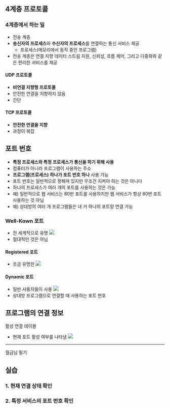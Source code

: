 ## 4계층 프로토콜 
### 4계층에서 하는 일 
- 전송 계층
- **송신자의 프로세스**와 **수신자의 프로세스**를 연결하는 통신 서비스 제공 
  - 프로세스(메모리에서 동작 중인 프로그램)
- 전송 계층은 연결 지향 데이터 스트림 지원, 신뢰성, 흐름 제어, 그리고 다중화와 같은 편리한 서비스를 제공 
#### UDP 프로토콜
- **비연결 지향형 프로토콜**
- 안전한 연결을 지향하지 않음
- 간단 
#### TCP 프로토콜 
- **안전한 연결을 지향**
- 과정이 복잡 


## 포트 번호
- **특정 프로세스와 특정 프로세스가 통신을 하기 위해 사용**
- 컴퓨터가 아니라 프로그램이 사용하는 주소 
- **프로그램(프로세스) 하나가 포트 번호 하나** 사용 가능 
- 포트 번호는 일반적으로 정해져 있지만 무조건 지켜야 하는 것은 아니다 
- 하나의 프로세스가 여러 개의 포트를 사용하는 것은 가능
- 예) 일반적으로 웹 서비스는 80번 포트를 사용하지만 웹 서비스가 항상 80번 포트 사용하는 것 아님 
- 예) 상대방의 여러 개 프로그램들은 내 거 하나의 포트랑 연결 가능

### Well-Kown 포트
- 전 세계적으로 유명
![](https://velog.velcdn.com/images/zioo/post/e6ebf1c5-8373-4c27-a1fa-3f450b237ddc/image.png)
- 절대적인 것은 아님 

#### Registered 포트
- 조금 유명한 
![](https://velog.velcdn.com/images/zioo/post/afa6dd56-2a28-4e01-94bb-30006ed941a5/image.png)

#### Dynamic 포트
- 일반 사용자들이 사용
![](https://velog.velcdn.com/images/zioo/post/f257de1c-b696-4bd3-917a-2ead1bb3e310/image.png)
- 상대방 프로그램으로 연결할 때 사용하는 포트 번호 

## 프로그램의 연결 정보 
활성 연결 테이블
- 현재 포트 활성 여부를 나타냄
![](https://velog.velcdn.com/images/zioo/post/8cfe18ed-a5b8-419f-8186-5391445810a1/image.png)


-----
월급님 필기 
## 실습
### 1. 현재 연결 상태 확인
### 2. 특정 서비스의 포트 번호 확인
